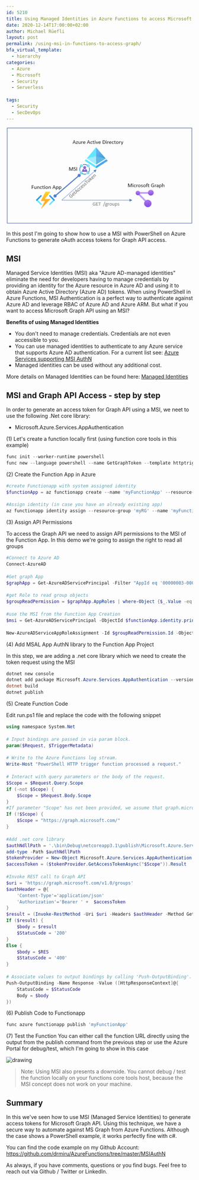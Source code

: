 ```yaml
---
id: 5210
title: Using Managed Identities in Azure Functions to access Microsoft Graph API
date: 2020-12-14T17:00:00+02:00
author: Michael Rüefli
layout: post
permalink: /using-msi-in-functions-to-access-graph/
bfa_virtual_template:
  - hierarchy
categories:
  - Azure
  - Microsoft
  - Security
  - Serverless

tags:
  - Security
  - SecDevOps
---
```


<span style="display:block;text-align:center">![Azure bicep](../images/2020/func_graph_with_msi.png)</span>

In this post I'm going to show how to use a MSI with PowerShell on Azure Functions to generate oAuth access tokens for Graph API access.

## MSI
Managed Service Identities (MSI) aka "Azure AD-managed identities" eliminate the need for developers having to manage credentials by providing an identity for the Azure resource in Azure AD and using it to obtain Azure Active Directory (Azure AD) tokens. 
When using PowerShell in Azure Functions, MSI Authentication is a perfect way to authenticate against Azure AD and leverage RBAC of Azure AD and Azure ARM. But what if you want to access Microsoft Graph API using an MSI?

<b>Benefits of using Managed Identities</b>

- You don't need to manage credentials. Credentials are not even accessible to you.
- You can use managed identities to authenticate to any Azure service that supports Azure AD authentication. For a current list see: [Azure Services supporting MSI AuthN](https://docs.microsoft.com/en-us/azure/active-directory/managed-identities-azure-resources/services-support-managed-identities)
- Managed identities can be used without any additional cost.

More details on Managed Identities can be found here:
[Managed Identities](https://docs.microsoft.com/en-us/azure/active-directory/managed-identities-azure-resources/overview)

## MSI and Graph API Access - step by step
In order to generate an access token for Graph API using a MSI, we neet to use the following .Net core library:
- Microsoft.Azure.Services.AppAuthentication

(1) Let's create a function locally first (using function core tools in this example)
```PowerShell
func init --worker-runtime powershell
func new --language powershell --name GetGraphToken --template httptrigger
```
(2) Create the Function App in Azure

```PowerShell
#create Functionapp with system assigned identity
$functionApp = az functionapp create --name 'myFunctionApp' --resource-group 'myRG' --storage-account 'myStorage12345' --os-type Windows --runtime powershell --runtime-version 7.0 --consumption-plan-location westeurope --functions-version 3 --assign-identity | convertfrom-json

#Assign identity (in case you have an already existing app)
az functionapp identity assign --resource-group 'myRG' --name 'myFunctionApp'
```
(3) Assign API Permissions

To access the Graph API we need to assign API permissions to the MSI of the Function App. In this demo we're going to assign the right to read all groups

```PowerShell
#Connect to Azure AD
Connect-AzureAD

#Get graph App
$graphApp = Get-AzureADServicePrincipal -Filter "AppId eq '00000003-0000-0000-c000-000000000000'"

#get Role to read group objects
$groupReadPermission = $graphApp.AppRoles | where-Object {$_.Value -eq "Group.Read.All"}

#use the MSI from the Function App Creation
$msi = Get-AzureADServicePrincipal -ObjectId $functionApp.identity.principalId

New-AzureADServiceAppRoleAssignment -Id $groupReadPermission.Id -ObjectId $msi.ObjectId -PrincipalId $msi.ObjectId -ResourceId $graphApp.ObjectId
```

(4) Add MSAL App AuthN library to the Function App Project

In this step, we are adding a .net core library which we need to create the token request using the MSI

```PowerShell
dotnet new console
dotnet add package Microsoft.Azure.Services.AppAuthentication --version 1.6.0
dotnet build
dotnet publish
```

(5) Create Function Code

Edit run.ps1 file and replace the code with the following snippet

```PowerShell
using namespace System.Net

# Input bindings are passed in via param block.
param($Request, $TriggerMetadata)

# Write to the Azure Functions log stream.
Write-Host "PowerShell HTTP trigger function processed a request."

# Interact with query parameters or the body of the request.
$Scope = $Request.Query.Scope
if (-not $Scope) {
    $Scope = $Request.Body.Scope
}
#If parameter "Scope" has not been provided, we assume that graph.microsoft.com is the target resource
If (!$Scope) {
    $Scope = "https://graph.microsoft.com/"
}

#Add .net core library
$authNdllPath = '.\bin\Debug\netcoreapp3.1\publish\Microsoft.Azure.Services.AppAuthentication.dll'
add-type -Path $authNdllPath
$tokenProvider = New-Object Microsoft.Azure.Services.AppAuthentication.AzureServiceTokenProvider('')
$accessToken = ($tokenProvider.GetAccessTokenAsync("$Scope")).Result

#Invoke REST call to Graph API
$uri = 'https://graph.microsoft.com/v1.0/groups'
$authHeader = @{
    'Content-Type'='application/json'
    'Authorization'='Bearer ' +  $accessToken
}
$result = (Invoke-RestMethod -Uri $uri -Headers $authHeader -Method Get -ResponseHeadersVariable RES).value
If ($result) {
    $body = $result
    $StatusCode = '200'
}
Else {
    $body = $RES
    $StatusCode = '400'
}

# Associate values to output bindings by calling 'Push-OutputBinding'.
Push-OutputBinding -Name Response -Value ([HttpResponseContext]@{
    StatusCode = $StatusCode
    Body = $body
})

```

(6) Publish Code to Functionapp
 
```PowerShell
func azure functionapp publish 'myFunctionApp'
```

(7) Test the Function
You can either call the function URL directly using the output from the publish command from the previous step or use the Azure Portal for debug/test, which I'm going to show in this case

<img src="../images/2020/msifunctiontest.gif" alt="drawing" width="1024"/>

> Note: Using MSI also presents a downside. You cannot debug / test the function locally on your functions core tools host, because the MSI concept does not work on your machine.


## Summary

In this we've seen how to use MSI (Managed Service Identities) to generate access tokens for Microsoft Graph API. Using this technique, we have a secure way to automate against MS Graph from Azure Functions. Although the case shows a PowerShell example, it works perfectly fine with c#.

You can find the code example on my Github Account:
https://github.com/drmiru/AzureFunctions/tree/master/MSIAuthN

As always, if you have comments, questions or you find bugs. Feel free to reach out via Github / Twitter or LinkedIn.
